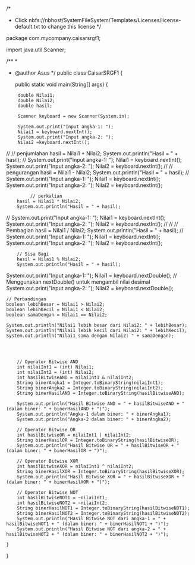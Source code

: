 /*
 * Click nbfs://nbhost/SystemFileSystem/Templates/Licenses/license-default.txt to change this license
 */

package com.mycompany.caisarsrgf1;

import java.util.Scanner;

/**
 *
 * @author Asus
 */
public class CaisarSRGF1 {

    public static void main(String[] args) {
    


        double Nilai1;
        double Nilai2;
        double hasil;

        Scanner keyboard = new Scanner(System.in);

        System.out.print("Input angka-1: ");
        Nilai1 = keyboard.nextInt();
        System.out.print("Input angka-2: ");
        Nilai2 =keyboard.nextInt();
//
       // penjumlahan
        hasil = Nilai1 + Nilai2;
        System.out.println("Hasil = " + hasil);
//
        System.out.print("Input angka-1: ");
        Nilai1 = keyboard.nextInt();
        System.out.print("Input angka-2: ");
        Nilai2 = keyboard.nextInt();
//
       // pengurangan
        hasil = Nilai1 - Nilai2;
        System.out.println("Hasil = " + hasil);
//
         System.out.print("Input angka-1: ");
        Nilai1 = keyboard.nextInt();
        System.out.print("Input angka-2: ");
        Nilai2 = keyboard.nextInt();

             // perkalian
        hasil = Nilai1 * Nilai2;
        System.out.println("Hasil = " + hasil);
//
      System.out.print("Input angka-1: ");
        Nilai1 = keyboard.nextInt();
        System.out.print("Input angka-2: ");
        Nilai2 = keyboard.nextInt();
//
//        // Pembagian
        hasil = Nilai1 / Nilai2;
        System.out.println("Hasil = " + hasil);
//
        System.out.print("Input angka-1: ");
        Nilai1 = keyboard.nextInt();
        System.out.print("Input angka-2: ");
        Nilai2 = keyboard.nextInt();

        // Sisa Bagi
        hasil = Nilai1 % Nilai2;
        System.out.println("Hasil = " + hasil);
    
   System.out.print("Input angka-1: ");
    Nilai1 = keyboard.nextDouble(); // Menggunakan nextDouble() untuk mengambil nilai desimal
    System.out.print("Input angka-2: ");
    Nilai2 = keyboard.nextDouble();

    // Perbandingan
    boolean lebihBesar = Nilai1 > Nilai2;
    boolean lebihKecil = Nilai1 < Nilai2;
    boolean samaDengan = Nilai1 == Nilai2;

    System.out.println("Nilai1 lebih besar dari Nilai2: " + lebihBesar);
    System.out.println("Nilai1 lebih kecil dari Nilai2: " + lebihKecil);
    System.out.println("Nilai1 sama dengan Nilai2: " + samaDengan);     
        

    
    
        // Operator Bitwise AND
        int nilaiInt1 = (int) Nilai1;
        int nilaiInt2 = (int) Nilai2;
        int hasilBitwiseAND = nilaiInt1 & nilaiInt2;
        String binerAngka1 = Integer.toBinaryString(nilaiInt1);
        String binerAngka2 = Integer.toBinaryString(nilaiInt2);
        String binerHasilAND = Integer.toBinaryString(hasilBitwiseAND);

        System.out.println("Hasil Bitwise AND = " + hasilBitwiseAND + " (dalam biner: " + binerHasilAND + ")");
        System.out.println("Angka-1 dalam biner: " + binerAngka1);
        System.out.println("Angka-2 dalam biner: " + binerAngka2);

        // Operator Bitwise OR
        int hasilBitwiseOR = nilaiInt1 | nilaiInt2;
        String binerHasilOR = Integer.toBinaryString(hasilBitwiseOR);
        System.out.println("Hasil Bitwise OR = " + hasilBitwiseOR + " (dalam biner: " + binerHasilOR + ")");

        // Operator Bitwise XOR
        int hasilBitwiseXOR = nilaiInt1 ^ nilaiInt2;
        String binerHasilXOR = Integer.toBinaryString(hasilBitwiseXOR);
        System.out.println("Hasil Bitwise XOR = " + hasilBitwiseXOR + " (dalam biner: " + binerHasilXOR + ")");

        // Operator Bitwise NOT
        int hasilBitwiseNOT1 = ~nilaiInt1;
        int hasilBitwiseNOT2 = ~nilaiInt2;
        String binerHasilNOT1 = Integer.toBinaryString(hasilBitwiseNOT1);
        String binerHasilNOT2 = Integer.toBinaryString(hasilBitwiseNOT2);
        System.out.println("Hasil Bitwise NOT dari angka-1 = " + hasilBitwiseNOT1 + " (dalam biner: " + binerHasilNOT1 + ")");
        System.out.println("Hasil Bitwise NOT dari angka-2 = " + hasilBitwiseNOT2 + " (dalam biner: " + binerHasilNOT2 + ")");
        
    }
}
